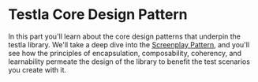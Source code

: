 # Testla Core Design Pattern
In this part you'll learn about the core design patterns that underpin the testla library. We'll take a deep dive into the [Screenplay Pattern](screenplay_pattern.md), and you'll see how the principles of encapsulation, composability, coherency, and learnability permeate the design of the library to benefit the test scenarios you create with it.